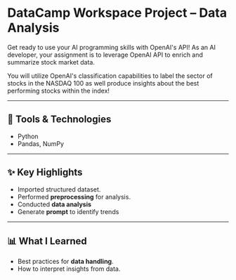 # DataCamp Workspace Project – Data Analysis

Get ready to use your AI programming skills with OpenAI's API! As an AI developer, your assignment is to leverage OpenAI API to enrich and summarize stock market data.

You will utilize OpenAI's classification capabilities to label the sector of stocks in the NASDAQ 100 as well produce insights about the best performing stocks within the index!

---

## 🔧 Tools & Technologies
- Python  
- Pandas, NumPy  

---

## ✨ Key Highlights
- Imported structured dataset.  
- Performed **preprocessing** for analysis.  
- Conducted **data analysis**
- Generate **prompt** to identify trends

---

## 📊 What I Learned
- Best practices for **data handling**.  
- How to interpret insights from data.  
